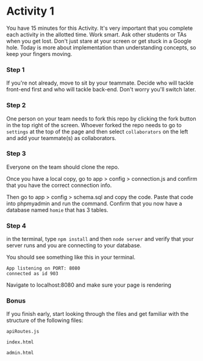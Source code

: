# Activity 1

You have 15 minutes for this Activity. It's very important that you complete each activity in the allotted time. Work smart. Ask other students or TAs when you get lost. Don't just stare at your screen or get stuck in a Google hole. Today is more about implementation than understanding concepts, so keep your fingers moving.

### Step 1
If you're not already, move to sit by your teammate. Decide who will tackle front-end first and who will tackle back-end. Don't worry you'll switch later.

### Step 2
One person on your team needs to fork this repo by clicking the fork button in the top right of the screen. Whoever forked the repo needs to go to `settings` at the top of the page and then select `collaborators` on the left and add your teammate(s) as collaborators.

### Step 3
Everyone on the team should clone the repo.

Once you have a local copy, go to app > config > connection.js and confirm that you have the correct connection info.

Then go to app > config > schema.sql and copy the code. Paste that code into phpmyadmin and run the command. Confirm that you now have a database named `homie` that has 3 tables.

### Step 4
in the terminal, type `npm install` and then `node server` and verify that your server runs and you are connecting to your database.

You should see something like this in your terminal.
```
App listening on PORT: 8080
connected as id 903
```
Navigate to localhost:8080 and make sure your page is rendering

### Bonus
If you finish early, start looking through the files and get familiar with the structure of the following files:

`apiRoutes.js`

`index.html`

`admin.html`
